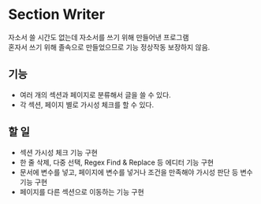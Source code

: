 # Section Writer
자소서 쓸 시간도 없는데 자소서를 쓰기 위해 만들어낸 프로그램  
혼자서 쓰기 위해 졸속으로 만들었으므로 기능 정상작동 보장하지 않음.  

## 기능
* 여러 개의 섹션과 페이지로 분류해서 글을 쓸 수 있다.  
* 각 섹션, 페이지 별로 가시성 체크를 할 수 있다.  

## 할 일
* 섹션 가시성 체크 기능 구현  
* 한 줄 삭제, 다중 선택, Regex Find & Replace 등 에디터 기능 구현  
* 문서에 변수를 넣고, 페이지에 변수를 넣거나 조건을 만족해야 가시성 판단 등 변수 기능 구현  
* 페이지를 다른 섹션으로 이동하는 기능 구현  
